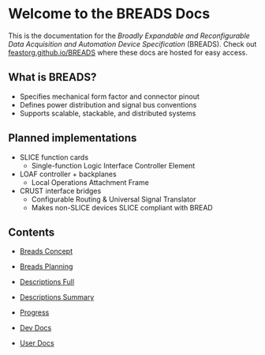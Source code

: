 # Welcome to the BREADS Docs

This is the documentation for the _Broadly Expandable and Reconfigurable Data Acquisition and Automation Device Specification_ (BREADS). Check out [feastorg.github.io/BREADS](https://feastorg.github.io/BREADS/) where these docs are hosted for easy access.

## What is BREADS?

- Specifies mechanical form factor and connector pinout
- Defines power distribution and signal bus conventions
- Supports scalable, stackable, and distributed systems

## Planned implementations

- SLICE function cards
  - Single-function Logic Interface Controller Element
- LOAF controller + backplanes
  - Local Operations Attachment Frame
- CRUST interface bridges
  - Configurable Routing & Universal Signal Translator
  - Makes non-SLICE devices SLICE compliant with BREAD

## Contents

- [Breads Concept](breads_concept.md)
- [Breads Planning](breads_planning.md)
- [Descriptions Full](descriptions_full.md)
- [Descriptions Summary](descriptions_summary.md)
- [Progress](progress.md)

- [Dev Docs](dev_docs/index.md)
- [User Docs](user_docs/index.md)
